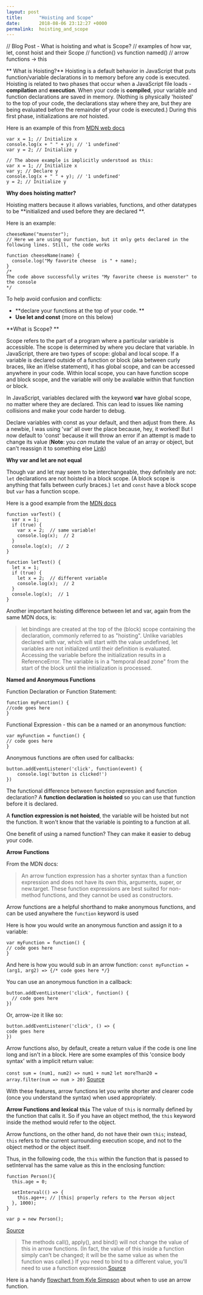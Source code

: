 ```yaml
---
layout: post
title:      "Hoisting and Scope"
date:       2018-08-06 23:12:27 +0000
permalink:  hoisting_and_scope
---
```



// Blog Post - What is hoisting and what is Scope?
// examples of how var, let, const hoist and their Scope
// function() vs function named()
// arrow functions -> this
 
 
** What is Hoisting?**
Hoisting is a default behavior in JavaScript that puts function/variable declarations in to memory before any code is executed. Hoisting is related to two phases that occur when a JavaScript file loads - **compilation** and **execution**.
When your code is **compiled**, your variable and function declarations are saved in memory. (Nothing is physically 'hoisted' to the top of your code, the declarations stay where they are, but they are being evaluated before the remainder of your code is executed.) During this first phase, initializations are *not* hoisted. 

Here is an example of this from [MDN web docs](https://developer.mozilla.org/en-US/docs/Glossary/Hoisting) 
```
var x = 1; // Initialize x
console.log(x + " " + y); // '1 undefined'
var y = 2; // Initialize y

// The above example is implicitly understood as this: 
var x = 1; // Initialize x
var y; // Declare y
console.log(x + " " + y); // '1 undefined'
y = 2; // Initialize y
```

**Why does hoisting matter?**

Hoisting matters because it allows variables, functions, and other datatypes to be **initialized and used before they are declared **. 

Here is an example:

```
cheeseName("muenster");  
// Here we are using our function, but it only gets declared in the following lines. Still, the code works

function cheeseName(name) {
  console.log("My favorite cheese  is " + name);
}
/*
The code above successfully writes "My favorite cheese is muenster" to the console
*/
```

To help avoid confusion and conflicts: 
* **declare your functions at the top of your code. **
* **Use let and const** (more on this below)


**What is Scope? **
 
Scope refers to the part of a program where a particular variable is accessible. The scope is determined by where you declare that variable. In JavaScript, there are two types of scope: global and local scope. If a variable is declared outside of a function or block (aka between curly braces, like an if/else statement), it has global scope, and can be accessed anywhere in your code. Within local scope, you can have function scope and block scope, and the variable will only be available within that function or block.

In JavaScript, variables declared with the keyword **var** have global scope, no matter where they are declared. This can lead to issues like naming collisions and make your code harder to debug. 
 
Declare variables with const as your default, and then adjust from there. As a newbie, I was using 'var' all over the place because, hey, it worked! But I now default to 'const' because it will throw an error if an attempt is made to change its value (**Note**: you *can* mutate the value of an array or object, but can't reassign it to something else [Link](https://hackernoon.com/why-you-shouldnt-use-var-anymore-f109a58b9b70))

**Why var and let are not equal**

Though var and let may seem to be interchangeable, they definitely are not:
```let``` declarations are not hoisted in a block scope. (A block scope is anything that falls between curly braces.)
```let``` and ```const``` have a block scope but ```var``` has a function scope.

Here is a good example from the [MDN docs](https://developer.mozilla.org/en-US/docs/Web/JavaScript/Reference/Statements/let)
```
function varTest() {
  var x = 1;
  if (true) {
    var x = 2;  // same variable!
    console.log(x);  // 2
  }
  console.log(x);  // 2
}

function letTest() {
  let x = 1;
  if (true) {
    let x = 2;  // different variable
    console.log(x);  // 2
  }
  console.log(x);  // 1
}
```

Another important hoisting difference between let and var, again from the same MDN docs, is:
> let bindings are created at the top of the (block) scope containing the declaration, commonly referred to as "hoisting". Unlike variables declared with var, which will start with the value undefined, let variables are not initialized until their definition is evaluated. Accessing the variable before the initialization results in a ReferenceError. The variable is in a "temporal dead zone" from the start of the block until the initialization is processed.

**Named and Anonymous Functions**

Function Declaration or Function Statement:
```
function myFunction() {
//code goes here
}
```

Functional Expression - this can be a named or an anonymous function:
```
var myFunction = function() {
// code goes here
}
```
Anonymous functions are often used for callbacks:
```
button.addEventListener('click', function(event) {
    console.log('button is clicked!')
})
```

The functional difference between function expression and function declaration? 
A **function declaration is hoisted** so you can use that function before it is declared.

A **function expression is not hoisted**, the variable will be hoisted but not the function. It won't know that the variable is pointing to a function at all.

One benefit of using a named function? They can make it easier to debug your code. 


**Arrow Functions**

From the MDN docs:
> An arrow function expression has a shorter syntax than a function expression and does not have its own this, arguments, super, or new.target. These function expressions are best suited for non-method functions, and they cannot be used as constructors.
> 

Arrow functions are a helpful shorthand to make anonymous functions, and can be used anywhere the `function` keyword is used

Here is how you would write an anonymous function and assign it to a variable:

```
var myFunction = function() {
// code goes here
}
```
And here is how you would sub in an arrow function:
```const myFunction = (arg1, arg2) => {/* code goes here */}```

You can use an anonymous function in a callback:
```
button.addEventListener('click', function() {
  // code goes here
})
```

Or, arrow-ize it like so:
```
button.addEventListener('click', () => { 
code goes here  
})
```

Arrow functions also, by default, create a return value if the code is one line long and isn't in a block. Here are some examples of this 'consice body syntax' with a implicit return value:

```const sum = (num1, num2) => num1 + num2```
```let moreThan20 = array.filter(num => num > 20)```
[Source](https://zellwk.com/blog/es6/#arrow-functions)

With these features, arrow functions let you write shorter and clearer code (once you understand the syntax) when used appropriately. 

**Arrow Functions and lexical ```this```**
The value of ```this``` is normally defined by the function that calls it. So if you have an object method, the ```this``` keyword inside the method would refer to the object.

Arrow functions, on the other hand, do not have their own ```this```; instead,  ```this``` refers to the current surrounding execution scope, and not to the object method or the object itself.

Thus, in the following code, the `this` within the function that is passed to setInterval has the same value as this in the enclosing function:
```
function Person(){
  this.age = 0;

  setInterval(() => {
    this.age++; // |this| properly refers to the Person object
  }, 1000);
}

var p = new Person();
```
[Source](https://developer.mozilla.org/en-US/docs/Web/JavaScript/Reference/Functions/Arrow_functions)

> The methods call(), apply(), and bind() will not change the value of this in arrow functions. (In fact, the value of this inside a function simply can’t be changed; it will be the same value as when the function was called.) If you need to bind to a different value, you’ll need to use a function expression.[Source](https://www.sitepoint.com/es6-arrow-functions-new-fat-concise-syntax-javascript/)

Here is a handy [flowchart from Kyle Simpson](https://github.com/getify/You-Dont-Know-JS/blob/master/es6%20%26%20beyond/fig1.png) about when to use an arrow function.


